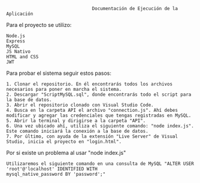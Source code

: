                                     Documentación de Ejecución de la Aplicación

Para el proyecto se utilizo:

    Node.js
    Express
    MySQL
    JS Nativo
    HTML and CSS
    JWT

Para probar el sistema seguir estos pasos:

    1. Clonar el repositorio. En él encontrarás todos los archivos necesarios para poner en marcha el sistema.
    2. Descargar "ScriptMySQL.sql", donde encontrarás todo el script para la base de datos.
    3. Abrir el repositorio clonado con Visual Studio Code.
    4. Busca en la carpeta API el archivo "connection.js". Ahí debes modificar y agregar las credenciales que tengas registradas en MySQL.
    5. Abrir la terminal y dirigirse a la carpeta "API".
    6. Una vez ubicado ahí, utiliza el siguiente comando: "node index.js". Este comando iniciará la conexión a la base de datos.
    7. Por último, con ayuda de la extensión "Live Server" de Visual Studio, inicia el proyecto en "login.html".

Por si existe un problema al usar "node index.js"

    Utilizaremos el siguiente comando en una consulta de MySQL "ALTER USER 'root'@'localhost' IDENTIFIED WITH mysql_native_password BY 'password';"
    
